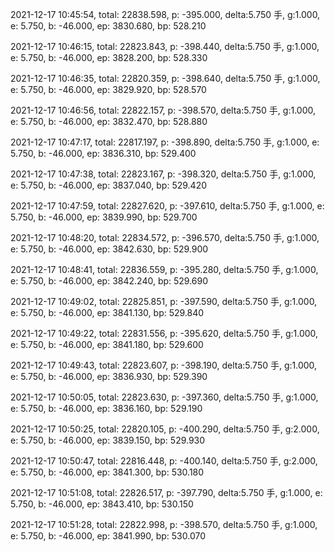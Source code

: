 2021-12-17 10:45:54, total: 22838.598, p: -395.000, delta:5.750 手, g:1.000, e: 5.750, b: -46.000, ep: 3830.680, bp: 528.210

2021-12-17 10:46:15, total: 22823.843, p: -398.440, delta:5.750 手, g:1.000, e: 5.750, b: -46.000, ep: 3828.200, bp: 528.330

2021-12-17 10:46:35, total: 22820.359, p: -398.640, delta:5.750 手, g:1.000, e: 5.750, b: -46.000, ep: 3829.920, bp: 528.570

2021-12-17 10:46:56, total: 22822.157, p: -398.570, delta:5.750 手, g:1.000, e: 5.750, b: -46.000, ep: 3832.470, bp: 528.880

2021-12-17 10:47:17, total: 22817.197, p: -398.890, delta:5.750 手, g:1.000, e: 5.750, b: -46.000, ep: 3836.310, bp: 529.400

2021-12-17 10:47:38, total: 22823.167, p: -398.320, delta:5.750 手, g:1.000, e: 5.750, b: -46.000, ep: 3837.040, bp: 529.420

2021-12-17 10:47:59, total: 22827.620, p: -397.610, delta:5.750 手, g:1.000, e: 5.750, b: -46.000, ep: 3839.990, bp: 529.700

2021-12-17 10:48:20, total: 22834.572, p: -396.570, delta:5.750 手, g:1.000, e: 5.750, b: -46.000, ep: 3842.630, bp: 529.900

2021-12-17 10:48:41, total: 22836.559, p: -395.280, delta:5.750 手, g:1.000, e: 5.750, b: -46.000, ep: 3842.240, bp: 529.690

2021-12-17 10:49:02, total: 22825.851, p: -397.590, delta:5.750 手, g:1.000, e: 5.750, b: -46.000, ep: 3841.130, bp: 529.840

2021-12-17 10:49:22, total: 22831.556, p: -395.620, delta:5.750 手, g:1.000, e: 5.750, b: -46.000, ep: 3841.180, bp: 529.600

2021-12-17 10:49:43, total: 22823.607, p: -398.190, delta:5.750 手, g:1.000, e: 5.750, b: -46.000, ep: 3836.930, bp: 529.390

2021-12-17 10:50:05, total: 22823.630, p: -397.360, delta:5.750 手, g:1.000, e: 5.750, b: -46.000, ep: 3836.160, bp: 529.190

2021-12-17 10:50:25, total: 22820.105, p: -400.290, delta:5.750 手, g:2.000, e: 5.750, b: -46.000, ep: 3839.150, bp: 529.930

2021-12-17 10:50:47, total: 22816.448, p: -400.140, delta:5.750 手, g:2.000, e: 5.750, b: -46.000, ep: 3841.300, bp: 530.180

2021-12-17 10:51:08, total: 22826.517, p: -397.790, delta:5.750 手, g:1.000, e: 5.750, b: -46.000, ep: 3843.410, bp: 530.150

2021-12-17 10:51:28, total: 22822.998, p: -398.570, delta:5.750 手, g:1.000, e: 5.750, b: -46.000, ep: 3841.990, bp: 530.070